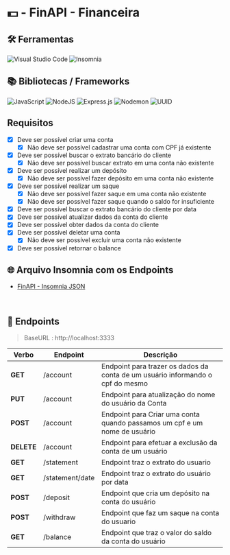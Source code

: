 # 💵 - FinAPI - Financeira

## 🛠 Ferramentas 

![Visual Studio Code](https://img.shields.io/badge/Visual%20Studio%20Code-0078d7.svg?style=for-the-badge&logo=visual-studio-code&logoColor=white)
![Insomnia](https://img.shields.io/badge/Insomnia-black?style=for-the-badge&logo=insomnia&logoColor=5849BE)

## 📚 Bibliotecas / Frameworks
![JavaScript](https://img.shields.io/badge/javascript-%23323330.svg?style=for-the-badge&logo=javascript&logoColor=%23F7DF1E)
![NodeJS](https://img.shields.io/badge/node.js-6DA55F?style=for-the-badge&logo=node.js&logoColor=white)
![Express.js](https://img.shields.io/badge/express.js-%23404d59.svg?style=for-the-badge&logo=express&logoColor=%2361DAFB)
![Nodemon](https://img.shields.io/badge/NODEMON-%23323330.svg?style=for-the-badge&logo=nodemon&logoColor=%BBDEAD)
![UUID](https://img.shields.io/badge/-UUID-green?style=for-the-badge&logo=uuid)

## Requisitos
* [X] Deve ser possível criar uma conta
   * [X] Não deve ser possível cadastrar uma conta com CPF já existente
* [X] Deve ser possível buscar o extrato bancário do cliente
   * [X] Não deve ser possível buscar extrato em uma conta não existente
* [X] Deve ser possível realizar um depósito
   * [X] Não deve ser possível fazer depósito em uma conta não existente
* [X] Deve ser possível realizar um saque
   * [X] Não deve ser possível fazer saque em uma conta não existente
   * [X] Não deve ser possível fazer saque quando o saldo for insuficiente
* [X] Deve ser possível buscar o extrato bancário do cliente por data
* [X] Deve ser possível atualizar dados da conta do cliente
* [X] Deve ser possível obter dados da conta do cliente
* [X] Deve ser possível deletar uma conta
   * [X] Não deve ser possível excluir uma conta não existente
* [X] Deve ser possível retornar o balance

## 🌐 Arquivo Insomnia com os Endpoints
- [FinAPI - Insomnia JSON](https://github.com/brunoeduardoferreiradev/curso-ignite-nodejs/tree/main/capitulo01/primeiro-projeto-com-nodejs/finapi/insomnia-file)

<br/>

## 📌 Endpoints


> BaseURL : http://localhost:3333

|Verbo      | Endpoint        | Descrição                                                                       |
|-----------|-----------------|---------------------------------------------------------------------------------|
|**GET**    | /account        |  Endpoint para trazer os dados da conta de um usuário informando o cpf do mesmo |
|**PUT**    | /account        |  Endpoint para atualização do nome do usuário da Conta                          |
|**POST**   | /account        |  Endpoint para Criar uma conta quando passamos um cpf e um nome de usuário      |
|**DELETE** | /account        |  Endpoint para efetuar a exclusão da conta de um usuário                        |
|**GET**    | /statement      |  Endpoint traz o extrato do usuario                                             |
|**GET**    | /statement/date |  Endpoint traz o extrato do usuário por data                                    |
|**POST**   | /deposit        |  Endpoint que cria um depósito na conta do usuário                              |
|**POST**   | /withdraw       |  Endpoint que faz um saque na conta do usuario                                  |
|**GET**    | /balance        |  Endpoint que traz o valor do saldo da conta do usuário                         |

